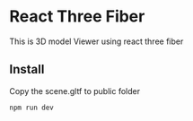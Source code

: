 # React Three Fiber

This is 3D model Viewer using react three fiber

## Install
Copy the scene.gltf to public folder

```Start development server
npm run dev
